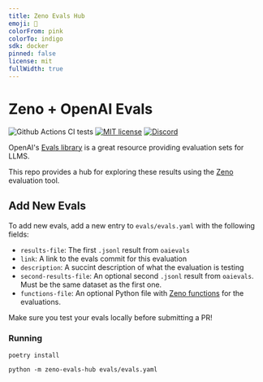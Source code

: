 ```yaml
---
title: Zeno Evals Hub
emoji: 🏃
colorFrom: pink
colorTo: indigo
sdk: docker
pinned: false
license: mit
fullWidth: true
---
```


# Zeno + OpenAI Evals

![Github Actions CI tests](https://github.com/zeno-ml/zeno-openai-evals/actions/workflows/test.yml/badge.svg)
[![MIT license](https://img.shields.io/badge/License-MIT-blue.svg)](https://lbesson.mit-license.org/)
[![Discord](https://img.shields.io/discord/1086004954872950834)](https://discord.gg/km62pDKAkE)

OpenAI's [Evals library](https://github.com/openai/evals) is a great resource providing evaluation sets for LLMS.

This repo provides a hub for exploring these results using the [Zeno](https://zenoml.com) evaluation tool.

## Add New Evals

To add new evals, add a new entry to `evals/evals.yaml` with the following fields:

- `results-file`: The first `.jsonl` result from `oaievals`
- `link`: A link to the evals commit for this evaluation
- `description`: A succint description of what the evaluation is testing
- `second-results-file`: An optional second `.jsonl` result from `oaievals`. Must be the same dataset as the first one.
- `functions-file`: An optional Python file with [Zeno functions](https://zenoml.com/docs/api) for the evaluations.

Make sure you test your evals locally before submitting a PR!

### Running

`poetry install`

`python -m zeno-evals-hub evals/evals.yaml`
